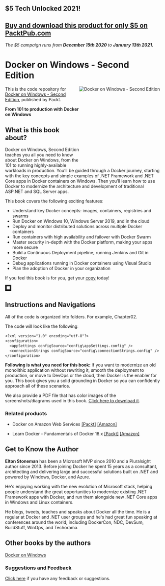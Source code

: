 ## $5 Tech Unlocked 2021!
[Buy and download this product for only $5 on PacktPub.com](https://www.packtpub.com/)
-----
*The $5 campaign         runs from __December 15th 2020__ to __January 13th 2021.__*

# Docker on Windows - Second Edition

<a href="https://www.packtpub.com/virtualization-and-cloud/docker-windows-second-edition?utm_source=github&utm_medium=repository&utm_campaign=9781789617375 "><img src="https://d1ldz4te4covpm.cloudfront.net/sites/default/files/imagecache/ppv4_main_book_cover/Coverfile.png" alt="Docker on Windows - Second Edition" height="256px" align="right"></a>

This is the code repository for [Docker on Windows - Second Edition](https://www.packtpub.com/virtualization-and-cloud/docker-windows-second-edition?utm_source=github&utm_medium=repository&utm_campaign=9781789617375), published by Packt.

**From 101 to production with Docker on Windows**

## What is this book about?
Docker on Windows, Second Edition teaches you all you need to know about Docker on Windows, from the 101 to running highly-available workloads in production. You’ll be guided through a Docker journey, starting with the key concepts and simple examples of .NET Framework and .NET Core apps in Docker containers on Windows. Then you’ll learn how to use Docker to modernize the architecture and development of traditional ASP.NET and SQL Server apps.

This book covers the following exciting features:
* Understand key Docker concepts: images, containers, registries and swarms 
* Run Docker on Windows 10, Windows Server 2019, and in the cloud 
* Deploy and monitor distributed solutions across multiple Docker containers 
* Run containers with high availability and failover with Docker Swarm 
* Master security in-depth with the Docker platform, making your apps more secure 
* Build a Continuous Deployment pipeline, running Jenkins and Git in Docker 
* Debug applications running in Docker containers using Visual Studio 
* Plan the adoption of Docker in your organization 

If you feel this book is for you, get your [copy](https://www.amazon.com/dp/1789617375) today!

<a href="https://www.packtpub.com/?utm_source=github&utm_medium=banner&utm_campaign=GitHubBanner"><img src="https://raw.githubusercontent.com/PacktPublishing/GitHub/master/GitHub.png" 
alt="https://www.packtpub.com/" border="5" /></a>

## Instructions and Navigations
All of the code is organized into folders. For example, Chapter02.

The code will look like the following:
```
<?xml version="1.0" encoding="utf-8"?>
<configuration>
  <appSettings configSource="config\appSettings.config" />
  <connectionStrings configSource="config\connectionStrings.config" />
</configuration>
```

**Following is what you need for this book:**
If you want to modernize an old monolithic application without rewriting it, smooth the deployment to production, or move to DevOps or the cloud, then Docker is the enabler for you. This book gives you a solid grounding in Docker so you can confidently approach all of these scenarios.

We also provide a PDF file that has color images of the screenshots/diagrams used in this book. [Click here to download it](https://www.packtpub.com/sites/default/files/downloads/9781789617375_ColorImages.pdf).

### Related products
* Docker on Amazon Web Services [[Packt]](https://www.packtpub.com/virtualization-and-cloud/docker-amazon-web-services?utm_source=github&utm_medium=repository&utm_campaign=9781788626507) [[Amazon]](https://www.amazon.com/dp/B07BJKNTS3)

* Learn Docker - Fundamentals of Docker 18.x [[Packt]](https://www.packtpub.com/networking-and-servers/learn-docker-fundamentals-docker-18x?utm_source=github&utm_medium=repository&utm_campaign=9781788997027) [[Amazon]](https://www.amazon.com/dp/1788997026)

## Get to Know the Author
**Elton Stoneman**
has been a Microsoft MVP since 2010 and a Pluralsight author since 2013. Before joining Docker he spent 15 years as a consultant, architecting and delivering large and successful solutions built on .NET and powered by Windows, Docker, and Azure.

He's enjoying working with the new evolution of Microsoft stack, helping people understand the great opportunities to modernize existing .NET Framework apps with Docker, and run them alongside new .NET Core apps in Windows and Linux containers.

He blogs, tweets, teaches and speaks about Docker all the time. He is a regular at Docker and .NET user groups and he's had great fun speaking at conferences around the world, including DockerCon, NDC, DevSum, BuildStuff, WinOps, and Techorama.

## Other books by the authors
[Docker on Windows](https://www.packtpub.com/virtualization-and-cloud/docker-windows?utm_source=github&utm_medium=repository&utm_campaign=9781785281655)

### Suggestions and Feedback
[Click here](https://docs.google.com/forms/d/e/1FAIpQLSdy7dATC6QmEL81FIUuymZ0Wy9vH1jHkvpY57OiMeKGqib_Ow/viewform) if you have any feedback or suggestions.


